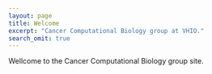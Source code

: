 ```yaml
---
layout: page
title: Welcome
excerpt: "Cancer Computational Biology group at VHIO."
search_omit: true
---
```


Wellcome to the Cancer Computational Biology group site.
